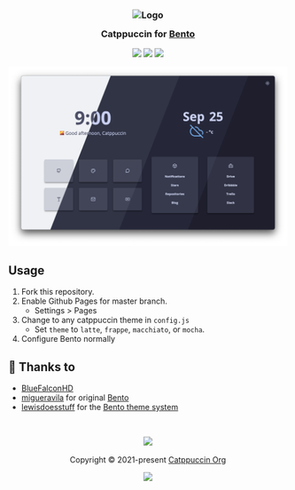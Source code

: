 <h3 align="center">
	<img src="https://raw.githubusercontent.com/catppuccin/catppuccin/main/assets/logos/exports/1544x1544_circle.png" width="100" alt="Logo"/><br/>
	<img src="https://raw.githubusercontent.com/catppuccin/catppuccin/main/assets/misc/transparent.png" height="30" width="0px"/>
	Catppuccin for <a href="https://github.com/lewisdoesstuff/Bento/tree/themes">Bento</a>
	<img src="https://raw.githubusercontent.com/catppuccin/catppuccin/main/assets/misc/transparent.png" height="30" width="0px"/>
</h3>

<p align="center">
	<a href="https://github.com/catppuccin/bento/stargazers"><img src="https://img.shields.io/github/stars/catppuccin/bento?colorA=363a4f&colorB=b7bdf8&style=for-the-badge"></a>
	<a href="https://github.com/catppuccin/bento/issues"><img src="https://img.shields.io/github/issues/catppuccin/bento?colorA=363a4f&colorB=f5a97f&style=for-the-badge"></a>
	<a href="https://github.com/catppuccin/bento/contributors"><img src="https://img.shields.io/github/contributors/catppuccin/bento?colorA=363a4f&colorB=a6da95&style=for-the-badge"></a>
</p>

<p align="center">
	<img src="./assets/preview.png"/>
</p>

## Usage

1. Fork this repository.
2. Enable Github Pages for master branch.
	* Settings > Pages 
3. Change to any catppuccin theme in `config.js`
    * Set `theme` to `latte`, `frappe`, `macchiato`, or `mocha`.
4. Configure Bento normally

## 💝 Thanks to

- [BlueFalconHD](https://github.com/bluefalconhd)
- [migueravila](https://github.com/migueravila) for original [Bento](https://github.com/migueravila/Bento)
- [lewisdoesstuff](https://github.com/lewisdoesstuff) for the [Bento theme system](https://github.com/lewisdoesstuff/Bento/tree/themes)

&nbsp;

<p align="center">
	<img src="https://raw.githubusercontent.com/catppuccin/catppuccin/main/assets/footers/gray0_ctp_on_line.svg?sanitize=true" />
</p>

<p align="center">
	Copyright &copy; 2021-present <a href="https://github.com/catppuccin" target="_blank">Catppuccin Org</a>
</p>

<p align="center">
	<a href="https://github.com/catppuccin/catppuccin/blob/main/LICENSE"><img src="https://img.shields.io/static/v1.svg?style=for-the-badge&label=License&message=MIT&logoColor=d9e0ee&colorA=363a4f&colorB=b7bdf8"/></a>
</p>
